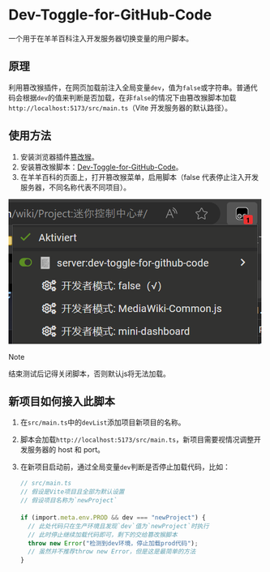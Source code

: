 # Dev-Toggle-for-GitHub-Code

一个用于在羊羊百科注入开发服务器切换变量的用户脚本。

## 原理

利用篡改猴插件，在网页加载前注入全局变量`dev`，值为`false`或字符串。普通代码会根据`dev`的值来判断是否加载，在非`false`的情况下由篡改猴脚本加载`http://localhost:5173/src/main.ts`（Vite 开发服务器的默认路径）。

## 使用方法

1. 安装浏览器插件[篡改猴](https://www.tampermonkey.net)。
2. 安装篡改猴脚本：[Dev-Toggle-for-GitHub-Code](https://xyy-huijiwiki.github.io/Dev-Toggle-for-GitHub-Code/main.user.js)。
3. 在羊羊百科的页面上，打开篡改猴菜单，启用脚本（false 代表停止注入开发服务器，不同名称代表不同项目）。

![guide](guide.png)

> [!NOTE]
> 结束测试后记得关闭脚本，否则默认js将无法加载。

## 新项目如何接入此脚本

1. 在`src/main.ts`中的`devList`添加项目新项目的名称。
2. 脚本会加载`http://localhost:5173/src/main.ts`，新项目需要视情况调整开发服务器的 host 和 port。
3. 在新项目启动前，通过全局变量`dev`判断是否停止加载代码，比如：

   ```ts
   // src/main.ts
   // 假设是Vite项目且全部为默认设置
   // 假设项目名称为`newProject`

   if (import.meta.env.PROD && dev === "newProject") {
     // 此处代码只在生产环境且发现`dev`值为`newProject`时执行
     // 此时停止继续加载代码即可，剩下的交给篡改猴脚本
     throw new Error("检测到dev环境，停止加载prod代码");
     // 虽然并不推荐throw new Error，但是这是最简单的方法
   }
   ```

